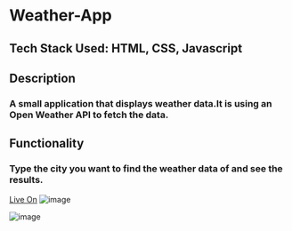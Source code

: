 # Weather-App
<h2>Tech Stack Used: HTML, CSS, Javascript</h2>
<h2>Description</h2>
<h3>A small application that displays weather data.It is using an Open Weather API to fetch the data.</h3>
<h2>Functionality</h2>
<h3>Type the city you want to find the weather data of and see the results.</h3>

<a href="https://weather-app-botvasu.netlify.app">Live On</a>
![image](https://github.com/BotVasu/Weather-App/assets/83164321/d5226271-d655-4426-bfd7-a62fd5d678ae)


![image](https://github.com/BotVasu/Weather-App/assets/83164321/0df018ba-c759-4721-9bb7-b51294ef7462)
